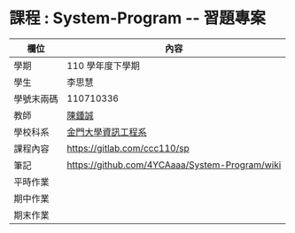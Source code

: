 # 課程 : System-Program  -- 習題專案

欄位   | 內容
---------|--------
學期 | 110 學年度下學期
學生 |  李思慧
學號末兩碼 | 110710336
教師 | [陳鍾誠](https://www.nqu.edu.tw/educsie/index.php?act=blog&code=list&ids=4)
學校科系 | [金門大學資訊工程系](https://www.nqu.edu.tw/educsie/index.php)
課程內容 | https://gitlab.com/ccc110/sp
筆記 | https://github.com/4YCAaaa/System-Program/wiki
平時作業 | 
期中作業 | 
期末作業 | 

